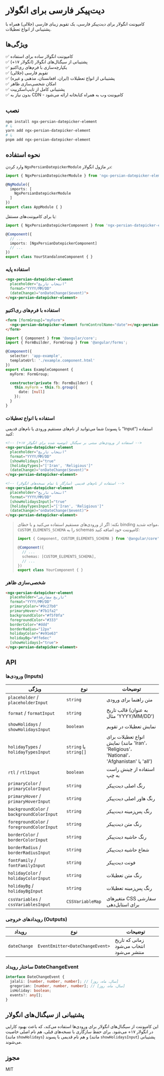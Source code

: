 # دیت‌پیکر فارسی برای انگولار

کامپوننت انگولار برای دیت‌پیکر فارسی، یک تقویم زیبای فارسی (جلالی) همراه با پشتیبانی از انواع تعطیلات.

## ویژگی‌ها

✅ کامپوننت انگولار ساده برای استفاده  
✅ پشتیبانی از سیگنال‌های انگولار (انگولار ۱۷+)  
✅ یکپارچه‌سازی با فرم‌های ری‌اکتیو  
✅ تقویم فارسی (جلالی)  
✅ پشتیبانی از انواع تعطیلات (ایران، افغانستان، مذهبی و غیره)  
✅ امکان شخصی‌سازی ظاهر  
✅ پشتیبانی کامل از تایپ‌اسکریپت  
✅ بدون نیاز به CDN - کامپوننت وب به همراه کتابخانه ارائه می‌شود

## نصب

```bash
npm install ngx-persian-datepicker-element
# یا
yarn add ngx-persian-datepicker-element
# یا
pnpm add ngx-persian-datepicker-element
```

## نحوه استفاده

وارد کردن `NgxPersianDatepickerModule` در ماژول انگولار:

```typescript
import { NgxPersianDatepickerModule } from 'ngx-persian-datepicker-element';

@NgModule({
  imports: [
    NgxPersianDatepickerModule
  ]
})
export class AppModule { }
```

یا برای کامپوننت‌های مستقل:

```typescript
import { NgxPersianDatepickerComponent } from 'ngx-persian-datepicker-element';

@Component({
  // ...
  imports: [NgxPersianDatepickerComponent]
  // ...
})
export class YourStandaloneComponent { }
```

### استفاده پایه

```html
<ngx-persian-datepicker-element 
  placeholder="انتخاب تاریخ" 
  format="YYYY/MM/DD" 
  (dateChange)="onDateChange($event)">
</ngx-persian-datepicker-element>
```

### استفاده با فرم‌های ری‌اکتیو

```html
<form [formGroup]="myForm">
  <ngx-persian-datepicker-element formControlName="date"></ngx-persian-datepicker-element>
</form>
```

```typescript
import { Component } from '@angular/core';
import { FormBuilder, FormGroup } from '@angular/forms';

@Component({
  selector: 'app-example',
  templateUrl: './example.component.html'
})
export class ExampleComponent {
  myForm: FormGroup;

  constructor(private fb: FormBuilder) {
    this.myForm = this.fb.group({
      date: [null]
    });
  }
}
```

### استفاده با انواع تعطیلات

شما می‌توانید از نام‌های مستقیم ورودی یا نام‌های قدیمی (با پسوند "Input") استفاده کنید:

```html
<!-- استفاده از ورودی‌های مبتنی بر سیگنال (توصیه شده برای انگولار ۱۷+) -->
<ngx-persian-datepicker-element 
  placeholder="انتخاب تاریخ" 
  format="YYYY/MM/DD" 
  [showHolidays]="true" 
  [holidayTypes]="['Iran', 'Religious']"
  (dateChange)="onDateChange($event)">
</ngx-persian-datepicker-element>

<!-- استفاده از نام‌های قدیمی (سازگار با تمام نسخه‌های انگولار) -->
<ngx-persian-datepicker-element 
  placeholder="انتخاب تاریخ" 
  format="YYYY/MM/DD" 
  [showHolidaysInput]="true" 
  [holidayTypesInput]="['Iran', 'Religious']"
  (dateChange)="onDateChange($event)">
</ngx-persian-datepicker-element>
```

> نکته: اگر از ورودی‌های مستقیم استفاده می‌کنید و با خطای binding مواجه شدید، `CUSTOM_ELEMENTS_SCHEMA` را به schemas کامپوننت خود اضافه کنید:
>
> ```typescript
> import { Component, CUSTOM_ELEMENTS_SCHEMA } from '@angular/core';
> 
> @Component({
>   // ...
>   schemas: [CUSTOM_ELEMENTS_SCHEMA],
>   // ...
> })
> export class YourComponent { }
> ```

### شخصی‌سازی ظاهر

```html
<ngx-persian-datepicker-element 
  placeholder="تاریخ سفارشی" 
  format="YYYY/MM/DD"
  primaryColor="#9c27b0" 
  primaryHover="#7b1fa2"
  backgroundColor="#f5f0fa"
  foregroundColor="#333"
  borderColor="#ddd"
  borderRadius="12px"
  holidayColor="#e91e63"
  holidayBg="#ffe6ec"
  [showHolidays]="true">
</ngx-persian-datepicker-element>
```

## API

### ورودی‌ها (Inputs)

| ویژگی | نوع | توضیحات |
|----------|------|-------------|
| `placeholder` / `placeholderInput` | `string` | متن راهنما برای ورودی |
| `format` / `formatInput` | `string` | قالب تاریخ (به عنوان مثال 'YYYY/MM/DD') |
| `showHolidays` / `showHolidaysInput` | `boolean` | نمایش تعطیلات در تقویم |
| `holidayTypes` / `holidayTypesInput` | `string` یا `string[]` | انواع تعطیلات برای نمایش (مانند 'Iran'، 'Religious'، 'National'، 'Afghanistan' یا 'all') |
| `rtl` / `rtlInput` | `boolean` | استفاده از چینش راست به چپ |
| `primaryColor` / `primaryColorInput` | `string` | رنگ اصلی دیت‌پیکر |
| `primaryHover` / `primaryHoverInput` | `string` | رنگ هاور اصلی دیت‌پیکر |
| `backgroundColor` / `backgroundColorInput` | `string` | رنگ پس‌زمینه دیت‌پیکر |
| `foregroundColor` / `foregroundColorInput` | `string` | رنگ متن دیت‌پیکر |
| `borderColor` / `borderColorInput` | `string` | رنگ حاشیه دیت‌پیکر |
| `borderRadius` / `borderRadiusInput` | `string` | شعاع حاشیه دیت‌پیکر |
| `fontFamily` / `fontFamilyInput` | `string` | فونت دیت‌پیکر |
| `holidayColor` / `holidayColorInput` | `string` | رنگ متن تعطیلات |
| `holidayBg` / `holidayBgInput` | `string` | رنگ پس‌زمینه تعطیلات |
| `cssVariables` / `cssVariablesInput` | `CSSVariableMap` | متغیرهای CSS سفارشی برای استایل‌دهی |

### رویدادهای خروجی (Outputs)

| رویداد | نوع | توضیحات |
|-------|------|-------------|
| `dateChange` | `EventEmitter<DateChangeEvent>` | زمانی که تاریخ انتخاب می‌شود منتشر می‌شود |

### ساختار رویداد DateChangeEvent

```typescript
interface DateChangeEvent {
  jalali: [number, number, number]; // [سال، ماه، روز]
  gregorian: [number, number, number]; // [سال، ماه، روز]
  isHoliday: boolean;
  events?: any[];
}
```

## پشتیبانی از سیگنال‌های انگولار

این کامپوننت از سیگنال‌های انگولار برای ورودی‌ها استفاده می‌کند، که باعث بهبود کارایی در انگولار ۱۷+ می‌شود. برای حفظ سازگاری با نسخه‌های قبلی، هم نام اصلی خاصیت (مانند `showHolidays`) و هم نام قدیمی با پسوند (مانند `showHolidaysInput`) پشتیبانی می‌شوند.

## مجوز

MIT 